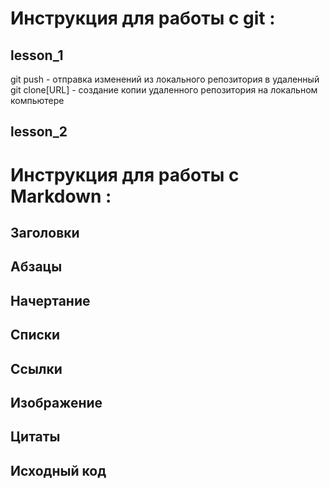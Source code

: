 # Инструкция для работы с git :

## lesson_1

git push - отправка изменений из локального репозитория в удаленный
git clone[URL] - создание копии удаленного репозитория на локальном компьютере 



## lesson_2

# Инструкция для работы с Markdown :

## Заголовки

## Абзацы

## Начертание

## Списки
 
## Ссылки

## Изображение

## Цитаты

## Исходный код